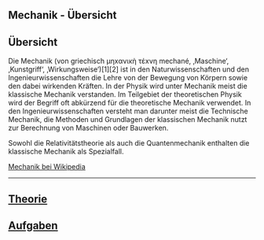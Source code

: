 
Mechanik - Übersicht
---
## Übersicht

Die Mechanik (von griechisch μηxανικὴ τέxνη mechané, ‚Maschine‘, ‚Kunstgriff‘, ‚Wirkungsweise‘)[1][2] ist in den Naturwissenschaften und den Ingenieurwissenschaften die Lehre von der Bewegung von Körpern sowie den dabei wirkenden Kräften. In der Physik wird unter Mechanik meist die klassische Mechanik verstanden. Im Teilgebiet der theoretischen Physik wird der Begriff oft abkürzend für die theoretische Mechanik verwendet. In den Ingenieurwissenschaften versteht man darunter meist die Technische Mechanik, die Methoden und Grundlagen der klassischen Mechanik nutzt zur Berechnung von Maschinen oder Bauwerken.

Sowohl die Relativitätstheorie als auch die Quantenmechanik enthalten die klassische Mechanik als Spezialfall.

[Mechanik bei Wikipedia](https://de.wikipedia.org/wiki/Mechanik)

---
## [Theorie](theorie.md)
## [Aufgaben](aufgaben.md)
